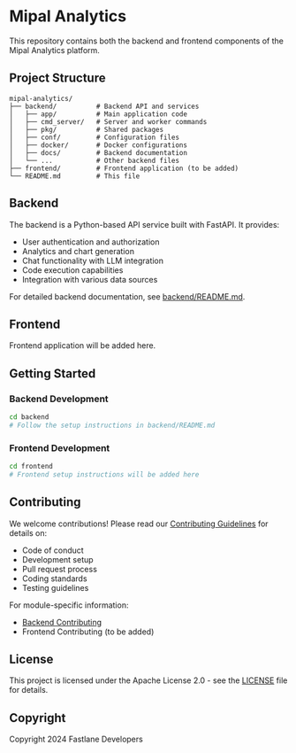 # Mipal Analytics

This repository contains both the backend and frontend components of the Mipal Analytics platform.

## Project Structure

```
mipal-analytics/
├── backend/          # Backend API and services
│   ├── app/          # Main application code
│   ├── cmd_server/   # Server and worker commands
│   ├── pkg/          # Shared packages
│   ├── conf/         # Configuration files
│   ├── docker/       # Docker configurations
│   ├── docs/         # Backend documentation
│   └── ...           # Other backend files
├── frontend/         # Frontend application (to be added)
└── README.md         # This file
```

## Backend

The backend is a Python-based API service built with FastAPI. It provides:
- User authentication and authorization
- Analytics and chart generation
- Chat functionality with LLM integration
- Code execution capabilities
- Integration with various data sources

For detailed backend documentation, see [backend/README.md](backend/README.md).

## Frontend

Frontend application will be added here.

## Getting Started

### Backend Development

```bash
cd backend
# Follow the setup instructions in backend/README.md
```

### Frontend Development

```bash
cd frontend
# Frontend setup instructions will be added here
```

## Contributing

We welcome contributions! Please read our [Contributing Guidelines](CONTRIBUTING.md) for details on:

- Code of conduct
- Development setup
- Pull request process
- Coding standards
- Testing guidelines

For module-specific information:
- [Backend Contributing](backend/README.md)
- Frontend Contributing (to be added)

## License

This project is licensed under the Apache License 2.0 - see the [LICENSE](LICENSE) file for details.

## Copyright

Copyright 2024 Fastlane Developers 